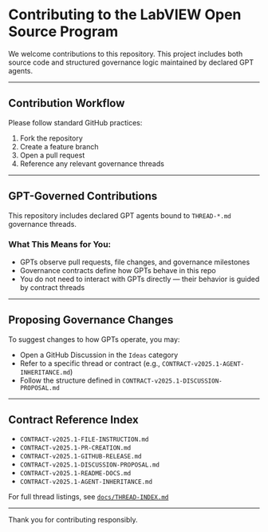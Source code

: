 # Contributing to the LabVIEW Open Source Program

We welcome contributions to this repository. This project includes both source code and structured governance logic maintained by declared GPT agents.

---

## Contribution Workflow

Please follow standard GitHub practices:
1. Fork the repository
2. Create a feature branch
3. Open a pull request
4. Reference any relevant governance threads

---

## GPT-Governed Contributions

This repository includes declared GPT agents bound to `THREAD-*.md` governance threads.

### What This Means for You:

- GPTs observe pull requests, file changes, and governance milestones  
- Governance contracts define how GPTs behave in this repo  
- You do not need to interact with GPTs directly — their behavior is guided by contract threads

---

## Proposing Governance Changes

To suggest changes to how GPTs operate, you may:
- Open a GitHub Discussion in the `Ideas` category
- Refer to a specific thread or contract (e.g., `CONTRACT-v2025.1-AGENT-INHERITANCE.md`)
- Follow the structure defined in `CONTRACT-v2025.1-DISCUSSION-PROPOSAL.md`

---

## Contract Reference Index

- `CONTRACT-v2025.1-FILE-INSTRUCTION.md`  
- `CONTRACT-v2025.1-PR-CREATION.md`  
- `CONTRACT-v2025.1-GITHUB-RELEASE.md`  
- `CONTRACT-v2025.1-DISCUSSION-PROPOSAL.md`  
- `CONTRACT-v2025.1-README-DOCS.md`  
- `CONTRACT-v2025.1-AGENT-INHERITANCE.md`

For full thread listings, see [`docs/THREAD-INDEX.md`](./docs/THREAD-INDEX.md)

---

Thank you for contributing responsibly.
